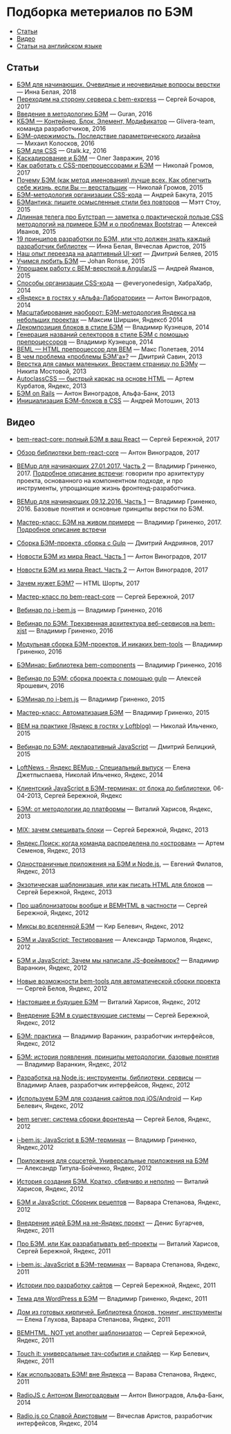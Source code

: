 # Подборка метериалов по БЭМ

* [Статьи](#Статьи)
* [Видео](#Видео)
* [Статьи на английском языке](articles.en.md)

## Статьи

* [БЭМ для начинающих. Очевидные и неочевидные вопросы верстки](https://medium.com/@innabelaya/бэм-для-начинающих-очевидные-и-неочевидные-вопросы-верстки-1a21d67cf840) — Инна Белая, 2018
* [Переходим на сторону сервера с bem-express](https://habrahabr.ru/company/yandex/blog/337166/) — Сергей Бочаров, 2017
* [Введение в методологию БЭМ](https://medium.com/@dedguran/введение-в-методологию-бэм-e6b156e1f795) — Guran, 2016
* [КБЭМ — Контейнер, Блок, Элемент, Модификатор](http://glivera-team.github.io/structure/2016/02/11/kbem.html) — Glivera-team, команда разработчиков, 2016
* [БЭМ-одержимость. Последствие параметрического дизайна](https://medium.com/koloskof/бэм-одержимость-последствие-параметрического-дизайна-3c1ccbcecf5a) — Михаил Колосков, 2016
* [БЭМ для CSS](http://www.gtalk.kz/verstka/bem-for-css.html) — Gtalk.kz, 2016
* [Каскадирование и БЭМ](https://blog.adn.agency/kaskadirovanie-i-bem/) — Олег Завражин, 2016
* [Как работать с CSS-препроцессорами и БЭМ](http://nicothin.github.io/idiomatic-pre-CSS/#bem-cool) — Николай Громов, 2017
* [Почему БЭМ (как метод именования) лучше всех. Как облегчить себе жизнь, если Вы — верстальщик](http://nicothin.pro/page/bem) — Николай Громов, 2015
* [БЭМ-методология организации CSS-кода](https://anadea.info/ru/blog/bem-methodology) — Андрей Бакута, 2015
* [БЭМантика: пишите осмысленные стили без повторов](http://css-live.ru/articles/bemantika-pishite-osmyslennye-stili-bez-povtorov.html) — Мэтт Стоу, 2015
* [Длинная телега про Бутстрап — заметка о практической пользе CSS методологий на примере БЭМ и о проблемах Bootstrap](https://gist.github.com/iAdramelk/d328b73c72cab92ef95f#Зачем-нужны-методологии) — Алексей Иванов, 2015
* [19 принципов разработки по БЭМ, или что должен знать каждый разработчик библиотек](https://habrahabr.ru/company/yandex/blog/267875/) — Инна Белая, Вячеслав Аристов, 2015
* [Наш опыт переезда на адаптивный UI-кит](https://habrahabr.ru/company/mailru/blog/256869/) — Дмитрий Беляев, 2015
* [Учимся любить БЭМ](https://css-tricks.com/bem-101/) — Johan Ronsse, 2015
* [Упрощаем работу с BEM-версткой в AngularJS](http://tenphi.me/angular-bem/) — Андрей Яманов, 2015
* [Способы организации CSS-кода](https://habrahabr.ru/post/256109/) — @everyonedesign, ХабраХабр, 2014
* [«Яндекс» в гостях у «Альфа-Лаборатории»](https://habrahabr.ru/company/alfa/blog/235853/) — Антон Виноградов, 2014
* [Масштабирование наоборот: БЭМ-методология Яндекса на небольших проектах](https://habrahabr.ru/company/yandex/blog/234905/) — Максим Ширшин, Яндексб 2014
* [Декомпозиция блоков в стиле БЭМ](https://noteskeeper.ru/1143/) — Владимир Кузнецов, 2014
* [Генерация названий селекторов в стиле БЭМ с помощью препроцессоров](https://noteskeeper.ru/1139/) — Владимир Кузнецов, 2014
* [BEML — HTML препроцессор для BEM](https://zenwalker.me/blog/html-preprocessor-for-bem) — Макс Полетаев, 2014
* [В чем проблема «проблемы БЭМ'а»?](https://habrahabr.ru/post/203994/) — Дмитрий Савин, 2013
* [Верстка для самых маленьких. Верстаем страницу по БЭМу](https://habrahabr.ru/post/203440/) — Никита Мостовой, 2013
* [AutoclassCSS — быстрый каркас на основе HTML](https://habrahabr.ru/post/198420/) — Артем Курбатов, Яндекс, 2013
* [БЭМ on Rails](https://habrahabr.ru/post/192972/) — Антон Виноградов, Альфа-Банк, 2013
* [Инициализация БЭМ-блоков в CSS](http://htmlhero.ru/post/53203739553/inicializacija-bem-blokov-v-css) — Андрей Мотошин, 2013

## Видео

* [bem-react-core: полный БЭМ в ваш React](https://events.yandex.ru/lib/talks/4841/) — Сергей Бережной, 2017
* [Обзор библиотеки bem-react-core](https://www.youtube.com/watch?v=2pKg-xGg1gI&t=1983s) — Антон Виноградов, 2017
* [BEMup для начинающих 27.01.2017. Часть 2](https://www.youtube.com/watch?v=cDLhO3Psygc&t=620s) — Владимир Гриненко, 2017. [Подробное описание встречи](https://events.yandex.ru/events/bemup/27-january-2017/): говорили про архитектуру проекта, основанного на компонентном подходе, и про инструменты, упрощающие жизнь фронтенд-разработчика.
* [BEMup для начинающих 09.12.2016. Часть 1](https://www.youtube.com/watch?v=Ai-yt0b8iKE&t=8486s) — Владимир Гриненко, 2016. Базовые понятия и основные принципы верстки по БЭМ.
* [Мастер-класс: БЭМ на живом примере](https://www.youtube.com/watch?v=z6BqV4r6JkA&t=7380s) — Владимир Гриненко, 2017. [Подробное описание встречи](https://events.yandex.ru/events/bemup/21-april-2017/)
* [Сборка БЭМ-проекта, сборка с Gulp](https://www.youtube.com/watch?v=n0iF2zxa3DY&t=319s) — Дмитрий Андриянов, 2017
* [Новости БЭМ из мира React. Часть 1](https://www.youtube.com/watch?v=4QblH4SKeIg) — Антон Виноградов, 2017
* [Новости БЭМ из мира React. Часть 2](https://www.youtube.com/watch?v=MFlqi5maFX8&t=350s) — Антон Виноградов, 2017
* [Зачем нужет БЭМ?](https://htmlacademy.ru/shorts/5) — HTML Шорты, 2017
* [Мастер-класс по bem-react-core](https://www.youtube.com/watch?v=o1MeyEvpDTg&t=425s) — Сергей Бережной, 2017
* [Вебинар по i-bem.js](https://www.youtube.com/watch?v=OBjKCY3TiJg&t=1s) — Владимир Гриненко, 2016
* [Вебинар по БЭМ: Трехзвенная архитектура веб-сервисов на bem-xjst](https://www.youtube.com/watch?v=1fo-6vJJdd0) — Владимир Гриненко, 2016
* [Модульная сборка БЭМ-проектов. И никаких bem-tools](https://events.yandex.ru/lib/talks/3521/) — Владимир Гриненко, 2016
* [БЭМинар: Библиотека bem-components](https://www.youtube.com/watch?v=ki9e6C93UFk&t=5s) — Владимир Гриненко, 2016
* [Вебинар по БЭМ: сборка проекта с помощью gulp](https://www.youtube.com/watch?v=l1G425VcUUg) — Алексей Ярошевич, 2016
* [БЭМинар по i-bem.js](https://www.youtube.com/watch?v=OBjKCY3TiJg) — Владимир Гриненко, 2015
* [Мастер-класс: Автоматизация БЭМ](https://ru.bem.info/forum/-686/) — Владимир Гриненко, 2015
* [BEM на практике (Яндекс в гостях у Loftblog)](https://www.youtube.com/watch?v=1GWoMnYldYc) — Николай Ильченко, 2015
* [Вебинар по БЭМ: декларативный JavaScript](https://ru.bem.info/forum/-696/) — Дмитрий Белицкий, 2015
* [LoftNews - Яндекс BEMup - Специальный выпуск](https://www.youtube.com/watch?v=BDqJYX3ZzcE) — Елена Джетпыспаева, Николай Ильченко, Яндекс, 2014
* [Клиентский JavaScript в БЭМ-терминах: от блока до библиотеки](https://events.yandex.ru/lib/talks/689/), 06-04-2013, Сергей Бережной, Яндекс
* [БЭМ: от методологии до платформы](https://events.yandex.ru/lib/talks/686/) — Виталий Харисов, Яндекс, 2013
* [MIX: зачем смешивать блоки](https://events.yandex.ru/lib/talks/856/) — Сергей Бережной, Яндекс, 2013
* [Яндекс.Поиск: когда команда распределена по «островам»](https://events.yandex.ru/lib/talks/939/) — Артем Семенов, Яндекс, 2013
* [Одностраничные приложения на БЭМ и Node.js](https://events.yandex.ru/lib/talks/840/),  — Евгений Филатов, Яндекс, 2013
* [Экзотическая шаблонизация, или как писать HTML для блоков](https://events.yandex.ru/lib/talks/690/) — Сергей Бережной, Яндекс, 2013
* [Про шаблонизаторы вообще и BEMHTML в частности](https://events.yandex.ru/lib/talks/329/) — Сергей Бережной, Яндекс, 2012
* [Миксы во вселенной БЭМ](https://events.yandex.ru/lib/talks/327/) — Кир Белевич, Яндекс, 2012
* [БЭМ и JavaScript: Тестирование](https://events.yandex.ru/lib/talks/326/) — Александр Тармолов, Яндекс, 2012
* [БЭМ и JavaScript: Зачем мы написали JS-фреймворк?](https://events.yandex.ru/lib/talks/323/) — Владимир Варанкин, Яндекс, 2012
* [Новые возможности bem-tools для автоматической сборки проекта](https://events.yandex.ru/lib/talks/321/) — Сергей Белов, Яндекс, 2012
* [Настоящее и будущее БЭМ](https://events.yandex.ru/lib/talks/320/) — Виталий Харисов, Яндекс, 2012
* [Внедрение БЭМ в существующие системы](https://events.yandex.ru/lib/talks/330/) — Сергей Бережной, Яндекс, 2012
* [БЭМ: практика](https://events.yandex.ru/lib/talks/545/) — Владимир Варанкин, разработчик интерфейсов, Яндекс, 2012
* [БЭМ: история появления, принципы методологии, базовые понятия](https://events.yandex.ru/lib/talks/544/) — Владимир Варанкин, Яндекс, 2012
* [Разработка на Node.js: инструменты, библиотеки, сервисы](https://events.yandex.ru/lib/talks/437/) — Владимир Алаев, разработчик интерфейсов, Яндекс, 2012
* [Используем БЭМ для создания сайтов под iOS/Android](https://events.yandex.ru/lib/talks/121/) — Кир Белевич, Яндекс, 2012
* [bem server: система сборки фронтенда](https://events.yandex.ru/lib/talks/118/) — Сергей Белов, Яндекс, 2012
* [i-bem.js: JavaScript в БЭМ-терминах](https://events.yandex.ru/lib/talks/120/) — Владимир Гриненко, Яндекс,2012
* [Приложения для соцсетей. Универсальные приложения на БЭМ](https://events.yandex.ru/lib/talks/117/) — Александр Титула-Бойченко, Яндекс, 2012
* [История создания БЭМ. Кратко, сбивчиво и неполно](https://events.yandex.ru/lib/talks/95/) — Виталий Харисов, Яндекс, 2012
* [БЭМ и JavaScript: Сборник рецептов](https://events.yandex.ru/lib/talks/324/) — Варвара Степанова, Яндекс, 2012
* [Внедрение идей БЭМ на не-Яндекс проект](https://events.yandex.ru/lib/talks/235/) — Денис Бугарчев, Яндекс, 2011
* [Про БЭМ, или Как разрабатывать веб-проекты](https://events.yandex.ru/lib/talks/217/) — Виталий Харисов, Сергей Бережной, Яндекс, 2011
* [i-bem.js: JavaScript в БЭМ-терминах](https://events.yandex.ru/lib/talks/44/) — Варвара Степанова, Яндекс, 2011
* [Истории про разработку сайтов](https://events.yandex.ru/lib/talks/33/) — Сергей Бережной, Яндекс, 2011
* [Тема для WordPress в БЭМ](https://events.yandex.ru/lib/talks/40/) — Владимир Гриненко, Яндекс, 2011
* [Дом из готовых кирпичей. Библиотека блоков, тюнинг, инструменты](https://events.yandex.ru/lib/talks/41/) — Елена Глухова, Варвара Степанова, Яндекс, 2011
* [BEMHTML. NOT yet another шаблонизатор](https://events.yandex.ru/lib/talks/43/) — Сергей Бережной, Яндекс, 2011
* [Touch it: универсальные тач-события и слайдер](https://events.yandex.ru/lib/talks/165/) — Кир Белевич, Яндекс, 2011
* [Как использовать БЭМ! вне Яндекса](https://events.yandex.ru/lib/talks/151/) — Варава Степанова, Яндекс, 2011



* [RadioJS с Антоном Виноградовым](https://radiojs.ru/2014/12/radiojs-14/) — Антон Виноградов, Альфа-Банк, 2014
* [Radio.js со Славой Аристовым](http://radiojs.ru/2014/08/radiojs-3/) — Вячеслав Аристов, разработчик интерфейсов, Яндекс, 2014
